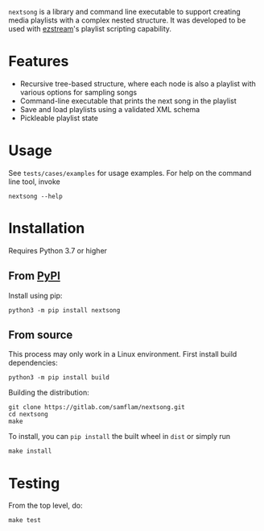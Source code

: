 `nextsong` is a library and command line executable to support creating media playlists with a complex nested structure. It was developed to be used with [ezstream](https://icecast.org/ezstream/)'s playlist scripting capability.

# Features

- Recursive tree-based structure, where each node is also a playlist with various options for sampling songs
- Command-line executable that prints the next song in the playlist
- Save and load playlists using a validated XML schema
- Pickleable playlist state

# Usage

See `tests/cases/examples` for usage examples. For help on the command line tool, invoke

```
nextsong --help
```

# Installation

Requires Python 3.7 or higher

## From [PyPI](https://pypi.org/project/nextsong/)

Install using pip:

```
python3 -m pip install nextsong
```

## From source

This process may only work in a Linux environment. First install build dependencies:

```
python3 -m pip install build
```

Building the distribution:

```
git clone https://gitlab.com/samflam/nextsong.git
cd nextsong
make
```

To install, you can `pip install` the built wheel in `dist` or simply run

```
make install
```

# Testing

From the top level, do:

```
make test
```
